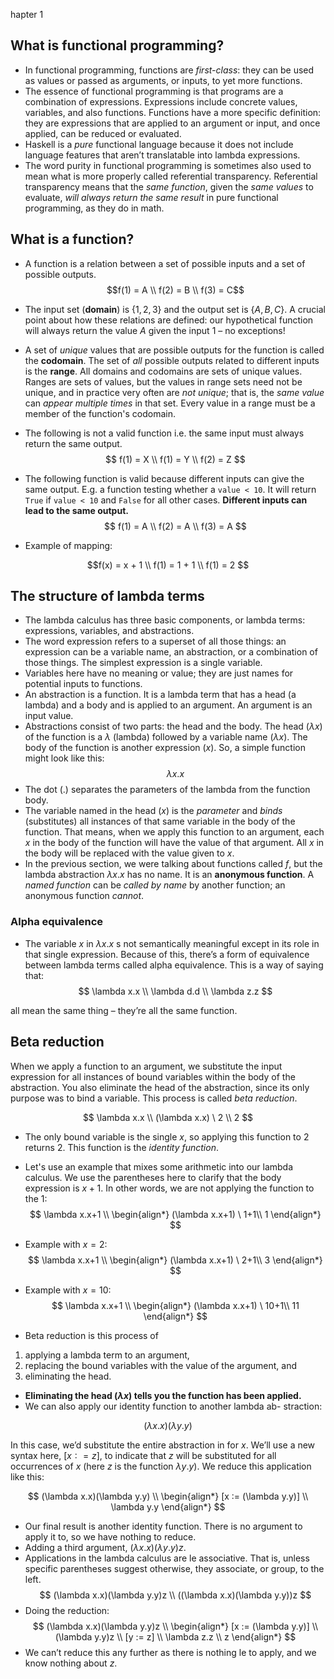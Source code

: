 hapter 1
## What is functional programming?
* In functional programming, functions are *first-class*: they can be used as values or passed as arguments, or inputs, to yet more functions.
* The essence of functional programming is that programs are a combination of expressions. Expressions include concrete values, variables, and also functions. Functions have a more specific definition: they are expressions that are applied to an argument or input, and once applied, can be reduced or evaluated.
* Haskell is a *pure* functional language because it does not include language features that aren’t translatable into lambda expressions.
* The word purity in functional programming is sometimes also used to mean what is more properly called referential transparency. Referential transparency means that the *same function*, given the *same values* to evaluate, *will always return the same result* in pure functional programming, as they do in math.

## What is a function?
* A function is a relation between a set of possible inputs and a set of possible outputs.
$$f(1) = A \\
f(2) = B \\
 f(3) = C$$
 
* The input set (**domain**) is $\{1, 2, 3\}$ and the output set is $\{A, B, C\}$. A crucial point about how these relations are defined: our hypothetical function will always return the value $A$ given the input $1$ – no exceptions!
* A set of *unique* values that are possible outputs for the function is called the **codomain**. The set of *all* possible outputs related to different inputs is the **range**.  All domains and codomains are sets of unique values. Ranges are sets of values, but the values in range sets need not be unique, and in practice very often are *not unique*; that is, the *same value* can *appear multiple times* in that set. Every value in a range must be a member of the function's codomain.
* The following is not a valid function i.e. the same input must always return the same output.
$$
f(1) = X \\
f(1) = Y \\
 f(2) = Z
 $$
 
 * The following function is valid because different inputs can give the same output. E.g. a function testing whether a  `value < 10`. It will return `True` if  `value < 10` and `False` for all other cases. **Different inputs can lead to the same output.** 
 $$
 f(1) = A \\
f(2) = A \\
 f(3) = A
 $$
 
 * Example of mapping:

$$f(x) = x + 1 \\
f(1) = 1 + 1 \\
f(1) = 2
$$

## The structure of lambda terms
* The lambda calculus has three basic components, or lambda terms: expressions, variables, and abstractions. 
* The word expression refers to a superset of all those things: an expression can be a variable name, an abstraction, or a combination of those things. The simplest expression is a single variable. 
* Variables here have no meaning or value; they are just names for potential inputs to functions.
* An abstraction is a function. It is a lambda term that has a head (a lambda) and a body and is applied to an argument. An argument is an input value.
* Abstractions consist of two parts: the head and the body. The head ($\lambda x$) of the function is a $\lambda$ (lambda) followed by a variable name ($\lambda x$). The body of the function is another expression ($x$). So, a simple function might look like this:
$$
\lambda x.x
$$
* The dot ($.$) separates the parameters of the lambda from the function body.
* The variable named in the head ($x$) is the *parameter* and *binds* (substitutes) all instances of that same variable in the body of the function. That means, when we apply this function to an argument, each $x$ in the body of the function will have the value of that argument. All $x$ in the body will be replaced with the value given to $x$.
* In the previous section, we were talking about functions called $f$, but the lambda abstraction $\lambda x.x$ has no name. It is an **anonymous function**. A *named function* can be *called by name* by another function; an anonymous function *cannot*.

### Alpha equivalence
* The variable $x$ in $\lambda x.x$ s not semantically meaningful except in its role in that single expression. Because of this, there’s a form of equivalence between lambda terms called alpha equivalence. This is a way of saying that:
$$
\lambda x.x \\
\lambda d.d \\
\lambda z.z
$$

all mean the same thing – they’re all the same function.

## Beta reduction
When we apply a function to an argument, we substitute the input expression for all instances of bound variables within the body of the abstraction. You also eliminate the head of the abstraction, since its only purpose was to bind a variable. This process is called *beta reduction*.

$$
\lambda x.x \\
(\lambda x.x) \ 2 \\
2
$$

* The only bound variable is the single $x$, so applying this function to $2$ returns $2$. This function is the *identity function*.
* Let's use an example that mixes some arithmetic into our lambda calculus. We use the parentheses here to clarify that the body expression is $x+1$. In other words, we are not applying the function to the $1$:
$$
\lambda x.x+1 \\
\begin{align*}
(\lambda x.x+1) \  1+1\\
1
\end{align*}
$$

* Example with $x=2$:
$$
\lambda x.x+1 \\
\begin{align*}
(\lambda x.x+1) \  2+1\\
3
\end{align*}
$$

* Example with $x=10$:
$$
\lambda x.x+1 \\
\begin{align*}
(\lambda x.x+1) \  10+1\\
11
\end{align*}
$$

* Beta reduction is this process of 
1. applying a lambda term to an argument, 
2. replacing the bound variables with the value of the argument, and 
3. eliminating the head. 
* **Eliminating the head ($\lambda x$) tells you the function has been applied.**
*  We can also apply our identity function to another lambda ab- straction:

$$
(\lambda x.x)(\lambda y.y)
$$

In this case, we’d substitute the entire abstraction in for $x$. We’ll use a new syntax here, $[x ∶= z]$, to indicate that $z$ will be substituted for all occurrences of $x$ (here $z$ is the function $\lambda y.y$). We reduce this application like this:

$$
(\lambda x.x)(\lambda y.y) \\
\begin{align*}
[x ∶= (\lambda y.y)] \\
\lambda y.y
\end{align*}
$$

* Our final result is another identity function. There is no argument to apply it to, so we have nothing to reduce.
*  Adding a third argument, $(\lambda x.x)(\lambda y.y)z$.
* Applications in the lambda calculus are le  associative. That is, unless specific parentheses suggest otherwise, they associate, or group, to the left.
$$
(\lambda x.x)(\lambda y.y)z \\
((\lambda x.x)(\lambda y.y))z
$$
* Doing the reduction:
$$
(\lambda x.x)(\lambda y.y)z \\
\begin{align*}
[x := (\lambda y.y)] \\
(\lambda y.y)z \\
[y := z] \\
\lambda z.z \\
z
\end{align*}
$$
* We can’t reduce this any further as there is nothing le  to apply, and we know nothing about $z$.
